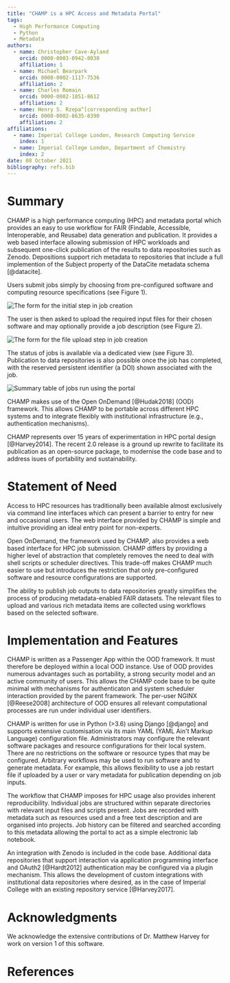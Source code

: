 ```yaml
---
title: "CHAMP is a HPC Access and Metadata Portal"
tags:
  - High Performance Computing
  - Python
  - Metadata
authors:
  - name: Christopher Cave-Ayland
    orcid: 0000-0003-0942-8030
    affiliation: 1
  - name: Michael Bearpark
    orcid: 0000-0002-1117-7536
    affiliation: 2
  - name: Charles Romain
    orcid: 0000-0002-1851-8612
    affiliation: 2
  - name: Henry S. Rzepa^[corresponding author]
    orcid: 0000-0002-8635-8390
    affiliation: 2
affiliations:
  - name: Imperial College London, Research Computing Service
    index: 1
  - name: Imperial College London, Department of Chemistry
    index: 2
date: 08 October 2021
bibliography: refs.bib
---
```


# Summary

CHAMP is a high performance computing (HPC) and metadata portal which provides
an easy to use workflow for FAIR (Findable, Accessible, Interoperable, and
Reusabe) data generation and publication. It provides a web based interface
allowing submission of HPC workloads and subsequent one-click publication of the
results to data repositories such as Zenodo. Depositions support rich metadata
to repositories that include a full implemention of the Subject property of the
DataCite metadata schema [@datacite].

Users submit jobs simply by choosing from pre-configured software and computing
resource specifications (see Figure 1).

![The form for the initial step in job creation](docs/images/resources.png)

The user is then asked to upload the required input files for their chosen
software and may optionally provide a job description (see Figure 2).

![The form for the file upload step in job creation](docs/images/job_files.png)

The status of jobs is available via a dedicated view (see Figure 3). Publication
to data repositories is also possible once the job has completed, with the
reserved persistent identifier (a DOI) shown associated with the job.

![Summary table of jobs run using the portal](docs/images/job_list.png)

CHAMP makes use of the Open OnDemand [@Hudak2018] (OOD) framework. This allows
CHAMP to be portable across different HPC systems and to integrate flexibly with
institutional infrastructure (e.g., authentication mechanisms).

CHAMP represents over 15 years of experimentation in HPC portal design
[@Harvey2014]. The recent 2.0 release is a ground up rewrite to facilitate its
publication as an open-source package, to modernise the code base and to address
isues of portability and sustainability.

# Statement of Need

Access to HPC resources has traditionally been available almost exclusively via
command line interfaces which can present a barrier to entry for new and
occasional users. The web interface provided by CHAMP is simple and intuitive
providing an ideal entry point for non-experts.

Open OnDemand, the framework used by CHAMP, also provides a web based interface
for HPC job submission. CHAMP differs by providing a higher level of abstraction
that completely removes the need to deal with shell scripts or scheduler
directives. This trade-off makes CHAMP much easier to use but introduces the
restriction that only pre-configured software and resource configurations are
supported.

The ability to publish job outputs to data repositories greatly simplifies the
process of producing metadata-enabled FAIR datasets. The relevant files to
upload and various rich metadata items are collected using workflows based on
the selected software.

# Implementation and Features

CHAMP is written as a Passenger App within the OOD framework. It must therefore
be deployed within a local OOD instance. Use of OOD provides numerous advantages
such as portability, a strong security model and an active community of
users. This allows the CHAMP code base to be quite minimal with mechanisms for
authenticaton and system scheduler interaction provided by the parent
framework. The per-user NGINX [@Reese2008] architecture of OOD ensures all
relevant computational processes are run under individual user identifiers.

CHAMP is written for use in Python (>3.6) using Django [@django] and supports
extensive customisation via its main YAML (YAML Ain't Markup Language)
configuration file. Administrators may configure the relevant software packages
and resource configurations for their local system. There are no restrictions on
the software or resource types that may be configured. Arbitrary workflows may
be used to run software and to generate metadata. For example, this allows
flexibility to use a job restart file if uploaded by a user or vary metadata for
publication depending on job inputs.

The workflow that CHAMP imposes for HPC usage also provides inherent
reproducibility. Individual jobs are structured within separate directories with
relevant input files and scripts present. Jobs are recorded with metadata such
as resources used and a free text description and are organised into
projects. Job history can be filtered and searched according to this metadata
allowing the portal to act as a simple electronic lab notebook.

An integration with Zenodo is included in the code base. Additional data
repositories that support interaction via application programming interface and
OAuth2 [@Hardt2012] authentication may be configured via a plugin
mechanism. This allows the development of custom integrations with institutional
data repositories where desired, as in the case of Imperial College with an
existing repository service [@Harvey2017].

# Acknowledgments

We acknowledge the extensive contributions of Dr. Matthew Harvey for work on
version 1 of this software.

# References
